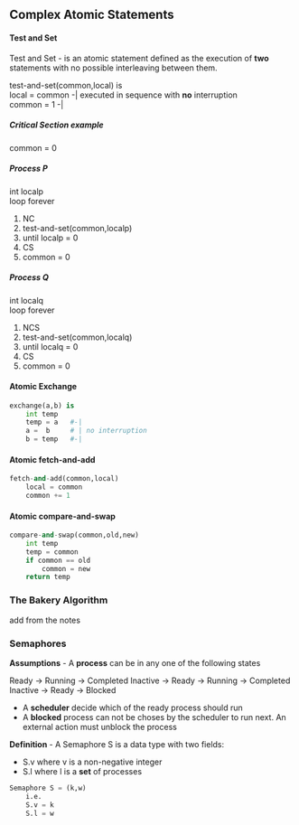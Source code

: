 ## Complex Atomic Statements
#### Test and Set
Test and Set - is an atomic statement defined as the execution of **two** statements with no possible interleaving between them.

test-and-set(common,local) is  
    local = common          -| executed in sequence with **no** interruption  
    common = 1              -|  

##### **Critical Section example**  
common = 0  
##### **Process P**  
int localp  
loop forever  
1. NC  
2. test-and-set(common,localp)  
3. until localp = 0  
4. CS  
5. common = 0  

##### **Process Q**  
int localq  
loop forever  
1. NCS  
2. test-and-set(common,localq)  
3. until localq = 0  
4. CS  
5. common = 0  

#### **Atomic Exchange**
``` python
exchange(a,b) is  
    int temp  
    temp = a   #-|  
    a =  b     # | no interruption  
    b = temp   #-|  
```

#### **Atomic fetch-and-add**
``` python
fetch-and-add(common,local)  
    local = common  
    common += 1  
```

#### **Atomic compare-and-swap**
``` python
compare-and-swap(common,old,new)  
    int temp  
    temp = common  
    if common == old  
        common = new  
    return temp  
```

### The Bakery Algorithm
add from the notes

### Semaphores
**Assumptions** - A **process** can be in any one of the following states

Ready -> Running -> Completed
Inactive -> Ready -> Running -> Completed
Inactive -> Ready -> Blocked

* A **scheduler** decide which of the ready process should run
* A **blocked** process can not be choses by the scheduler to run next. An external action must unblock the process

**Definition** - A Semaphore S is a data type with two fields:  
* S.v where v is a non-negative integer
* S.l where l is a **set** of processes 
``` python
Semaphore S = (k,w)
    i.e. 
    S.v = k
    S.l = w
```